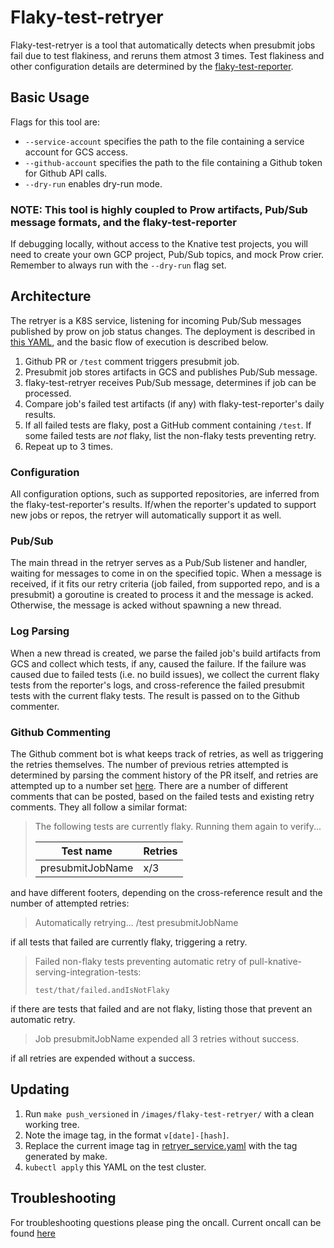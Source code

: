 # Flaky-test-retryer

Flaky-test-retryer is a tool that automatically detects when presubmit jobs fail
due to test flakiness, and reruns them atmost 3 times. Test flakiness and other
configuration details are determined by the
[flaky-test-reporter](https://github.com/knative/test-infra/tree/master/tools/flaky-test-reporter).

## Basic Usage

Flags for this tool are:

- `--service-account` specifies the path to the file containing a service
  account for GCS access.
- `--github-account` specifies the path to the file containing a Github token
  for Github API calls.
- `--dry-run` enables dry-run mode.

### NOTE: This tool is highly coupled to Prow artifacts, Pub/Sub message formats, and the flaky-test-reporter

If debugging locally, without access to the Knative test projects, you will need
to create your own GCP project, Pub/Sub topics, and mock Prow crier. Remember to
always run with the `--dry-run` flag set.

## Architecture

The retryer is a K8S service, listening for incoming Pub/Sub messages published
by prow on job status changes. The deployment is described in
[this YAML](gke_deployment/retryer_service.yaml), and the basic flow of
execution is described below.

1. Github PR or `/test` comment triggers presubmit job.
2. Presubmit job stores artifacts in GCS and publishes Pub/Sub message.
3. flaky-test-retryer receives Pub/Sub message, determines if job can be
   processed.
4. Compare job's failed test artifacts (if any) with flaky-test-reporter's daily
   results.
5. If all failed tests are flaky, post a GitHub comment containing `/test`. If
   some failed tests are _not_ flaky, list the non-flaky tests preventing retry.
6. Repeat up to 3 times.

### Configuration

All configuration options, such as supported repositories, are inferred from the
flaky-test-reporter's results. If/when the reporter's updated to support new
jobs or repos, the retryer will automatically support it as well.

### Pub/Sub

The main thread in the retryer serves as a Pub/Sub listener and handler, waiting
for messages to come in on the specified topic. When a message is received, if
it fits our retry criteria (job failed, from supported repo, and is a presubmit)
a goroutine is created to process it and the message is acked. Otherwise, the
message is acked without spawning a new thread.

### Log Parsing

When a new thread is created, we parse the failed job's build artifacts from GCS
and collect which tests, if any, caused the failure. If the failure was caused
due to failed tests (i.e. no build issues), we collect the current flaky tests
from the reporter's logs, and cross-reference the failed presubmit tests with
the current flaky tests. The result is passed on to the Github commenter.

### Github Commenting

The Github comment bot is what keeps track of retries, as well as triggering the
retries themselves. The number of previous retries attempted is determined by
parsing the comment history of the PR itself, and retries are attempted up to a
number set
[here](https://github.com/knative/test-infra/blob/master/tools/flaky-test-retryer/github_commenter.go#L35).
There are a number of different comments that can be posted, based on the failed
tests and existing retry comments. They all follow a similar format:

> The following tests are currently flaky. Running them again to verify...
>
> | Test name        | Retries |
> | ---------------- | ------- |
> | presubmitJobName | x/3     |

and have different footers, depending on the cross-reference result and the
number of attempted retries:

> Automatically retrying... /test presubmitJobName

if all tests that failed are currently flaky, triggering a retry.

> Failed non-flaky tests preventing automatic retry of
> pull-knative-serving-integration-tests:
>
> ```
> test/that/failed.andIsNotFlaky
> ```

if there are tests that failed and are not flaky, listing those that prevent an
automatic retry.

> Job presubmitJobName expended all 3 retries without success.

if all retries are expended without a success.

## Updating

1. Run `make push_versioned` in `/images/flaky-test-retryer/` with a clean working tree.
2. Note the image tag, in the format `v[date]-[hash]`.
3. Replace the current image tag in [retryer_service.yaml](https://github.com/knative/test-infra/blob/master/tools/flaky-test-retryer/gke_deployment/retryer_service.yaml#L40)
with the tag generated by make.
4. `kubectl apply` this YAML on the test cluster.

## Troubleshooting

For troubleshooting questions please ping the oncall. Current oncall can be
found [here](https://knative.github.io/test-infra/)
